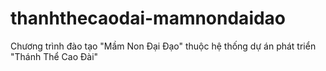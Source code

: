 # thanhthecaodai-mamnondaidao
Chương trình đào tạo "Mầm Non Đại Đạo" thuộc hệ thống dự án phát triển "Thánh Thể Cao Đài"
